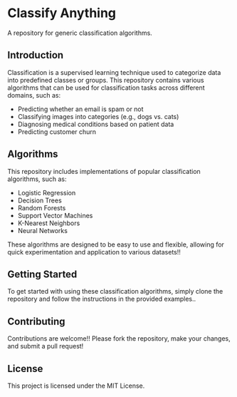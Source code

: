 # Classify Anything

A repository for generic classification algorithms.

## Introduction

Classification is a supervised learning technique used to categorize data into predefined classes or groups. This repository contains various algorithms that can be used for classification tasks across different domains, such as:

- Predicting whether an email is spam or not
- Classifying images into categories (e.g., dogs vs. cats)
- Diagnosing medical conditions based on patient data
- Predicting customer churn

## Algorithms

This repository includes implementations of popular classification algorithms, such as:

- Logistic Regression
- Decision Trees
- Random Forests
- Support Vector Machines
- K-Nearest Neighbors
- Neural Networks

These algorithms are designed to be easy to use and flexible, allowing for quick experimentation and application to various datasets!!

## Getting Started

To get started with using these classification algorithms, simply clone the repository and follow the instructions in the provided examples..

## Contributing

Contributions are welcome!! Please fork the repository, make your changes, and submit a pull request!

## License

This project is licensed under the MIT License.
